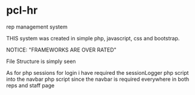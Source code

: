 # pcl-hr
rep management system

THIS system was created in simple php, javascript, css and bootstrap.

NOTICE: "FRAMEWORKS ARE OVER RATED"

File Structure is simply seen 

As for php sessions for login i have required the sessionLogger php script into the navbar php script since the navbar is required everywhere in both reps and staff page
